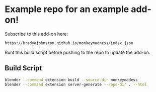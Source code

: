 # Example repo for an example add-on!

Subscribe to this add-on here:

```
https://bradyajohnston.github.io/monkeymadness/index.json
```

Runt this build script before pushing to the repo to update the add-on.

## Build Script
```bash
blender --command extension build --source-dir monkeymadess
blender --command extension server-generate --repo-dir . --html
```
